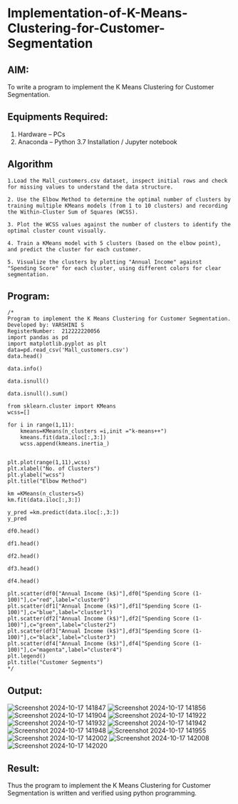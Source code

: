 # Implementation-of-K-Means-Clustering-for-Customer-Segmentation

## AIM:
To write a program to implement the K Means Clustering for Customer Segmentation.

## Equipments Required:
1. Hardware – PCs
2. Anaconda – Python 3.7 Installation / Jupyter notebook

## Algorithm
```
1.Load the Mall_customers.csv dataset, inspect initial rows and check for missing values to understand the data structure.

2. Use the Elbow Method to determine the optimal number of clusters by training multiple KMeans models (from 1 to 10 clusters) and recording the Within-Cluster Sum of Squares (WCSS).

3. Plot the WCSS values against the number of clusters to identify the optimal cluster count visually.

4. Train a KMeans model with 5 clusters (based on the elbow point), and predict the cluster for each customer.

5. Visualize the clusters by plotting "Annual Income" against "Spending Score" for each cluster, using different colors for clear segmentation.
```
## Program:
```
/*
Program to implement the K Means Clustering for Customer Segmentation.
Developed by: VARSHINI S
RegisterNumber:  212222220056
import pandas as pd
import matplotlib.pyplot as plt
data=pd.read_csv('Mall_customers.csv')
data.head()

data.info()

data.isnull()

data.isnull().sum()

from sklearn.cluster import KMeans
wcss=[]

for i in range(1,11):
    kmeans=KMeans(n_clusters =i,init ="k-means++")
    kmeans.fit(data.iloc[:,3:])
    wcss.append(kmeans.inertia_)


plt.plot(range(1,11),wcss)
plt.xlabel("No. of Clusters")
plt.ylabel("wcss")
plt.title("Elbow Method")

km =KMeans(n_clusters=5)
km.fit(data.iloc[:,3:])

y_pred =km.predict(data.iloc[:,3:])
y_pred

df0.head()

df1.head()

df2.head()

df3.head()

df4.head()

plt.scatter(df0["Annual Income (k$)"],df0["Spending Score (1-100)"],c="red",label="cluster0")
plt.scatter(df1["Annual Income (k$)"],df1["Spending Score (1-100)"],c="blue",label="cluster1")
plt.scatter(df2["Annual Income (k$)"],df2["Spending Score (1-100)"],c="green",label="cluster2")
plt.scatter(df3["Annual Income (k$)"],df3["Spending Score (1-100)"],c="black",label="cluster3")
plt.scatter(df4["Annual Income (k$)"],df4["Spending Score (1-100)"],c="magenta",label="cluster4")
plt.legend()
plt.title("Customer Segments")
*/
```

## Output:
![Screenshot 2024-10-17 141847](https://github.com/user-attachments/assets/abf78096-7812-44e2-a91a-49fde8bbc06a)
![Screenshot 2024-10-17 141856](https://github.com/user-attachments/assets/d086cad3-8bf5-4c3a-b2a7-63b9c9b39464)
![Screenshot 2024-10-17 141904](https://github.com/user-attachments/assets/c915cebe-0ce3-4176-8401-22a04b49e0dd)
![Screenshot 2024-10-17 141922](https://github.com/user-attachments/assets/c2f87d66-4e44-4af6-a5b5-bd8fd24908dc)
![Screenshot 2024-10-17 141932](https://github.com/user-attachments/assets/48574418-c177-4b8b-b771-607ef0acb23e)
![Screenshot 2024-10-17 141942](https://github.com/user-attachments/assets/c23a47cb-f83c-4a80-8804-b7f9872fab81)
![Screenshot 2024-10-17 141948](https://github.com/user-attachments/assets/28f556e0-8718-416f-8fcb-9d01fe65b718)
![Screenshot 2024-10-17 141955](https://github.com/user-attachments/assets/21162449-0fc3-4341-a011-1c2062bff558)
![Screenshot 2024-10-17 142002](https://github.com/user-attachments/assets/25eb3f39-97ce-4e30-a8a5-61cfe57e08dc)
![Screenshot 2024-10-17 142008](https://github.com/user-attachments/assets/45333978-5e4d-4909-9314-b5a5d23bb3c4)
![Screenshot 2024-10-17 142020](https://github.com/user-attachments/assets/6e214a8c-e7e1-4adb-a143-301c6477f169)



## Result:
Thus the program to implement the K Means Clustering for Customer Segmentation is written and verified using python programming.
